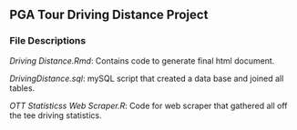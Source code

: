 ## PGA Tour Driving Distance Project

### File Descriptions
*Driving Distance.Rmd*: Contains code to generate final html document.

*DrivingDistance.sql*: mySQL script that created a data base and joined all tables.

*OTT Statisticss Web Scraper.R*: Code for web scraper that gathered all off the tee driving statistics.
